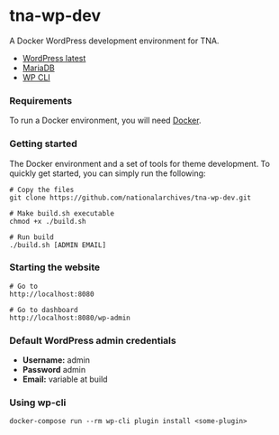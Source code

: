 # tna-wp-dev

A Docker WordPress development environment for TNA.

* [WordPress latest](https://hub.docker.com/_/wordpress/)
* [MariaDB](https://mariadb.org/)
* [WP CLI](https://wp-cli.org/)

### Requirements

To run a Docker environment, you will need [Docker](https://www.docker.com/get-started).

### Getting started

The Docker environment and a set of tools for theme development. To quickly get started, you can simply run the following:

```
# Copy the files
git clone https://github.com/nationalarchives/tna-wp-dev.git

# Make build.sh executable
chmod +x ./build.sh

# Run build
./build.sh [ADMIN EMAIL]
```

### Starting the website

```
# Go to
http://localhost:8080

# Go to dashboard
http://localhost:8080/wp-admin
```

### Default WordPress admin credentials

* **Username:** admin
* **Password** admin
* **Email:** variable at build

### Using wp-cli

```bach
docker-compose run --rm wp-cli plugin install <some-plugin>
```
